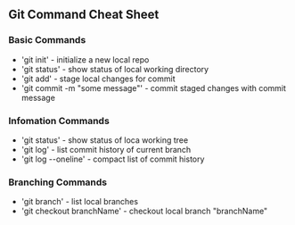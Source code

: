 ## Git Command Cheat Sheet


### Basic Commands

* 'git init' - initialize a new local repo
* 'git status' - show status of local working directory
* 'git add' - stage local changes for commit
* 'git commit -m "some message"' - commit staged changes with commit message

### Infomation Commands
* 'git status' - show status of loca working tree
* 'git log' - list commit history of current branch
* 'git log --oneline' - compact list of commit history

### Branching Commands
* 'git branch' - list local branches
* 'git checkout branchName' - checkout local branch "branchName"
